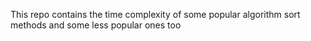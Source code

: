 This repo contains the time complexity of some popular algorithm sort methods and some less popular ones too
